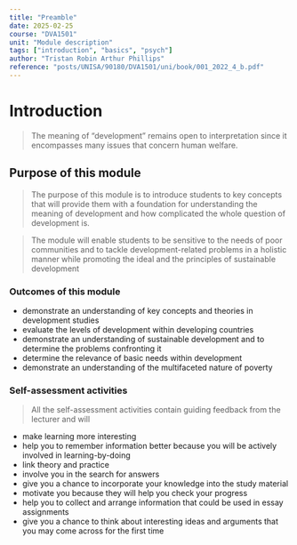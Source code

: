 ```yaml
---
title: "Preamble"
date: 2025-02-25
course: "DVA1501"
unit: "Module description"
tags: ["introduction", "basics", "psych"]
author: "Tristan Robin Arthur Phillips"
reference: "posts/UNISA/90180/DVA1501/uni/book/001_2022_4_b.pdf"
---
```


# Introduction

> The meaning of “development” remains open to interpretation since it encompasses many issues that concern human welfare.

## Purpose of this module

> The purpose of this module is to introduce students to key concepts that will provide them with a foundation for understanding the meaning of development and how complicated the whole question of development is.

> The module will enable students to be sensitive to the needs of poor communities and to tackle development-related problems in a holistic manner while promoting the ideal and the principles of sustainable development

### Outcomes of this module

- demonstrate an understanding of key concepts and theories in development studies
- evaluate the levels of development within developing countries
- demonstrate an understanding of sustainable development and to determine the problems confronting it
- determine the relevance of basic needs within development
- demonstrate an understanding of the multifaceted nature of poverty

### Self-assessment activities

> All the self-assessment activities contain guiding feedback from the lecturer and will

- make learning more interesting
- help you to remember information better because you will be actively involved in learning-by-doing
- link theory and practice
- involve you in the search for answers
- give you a chance to incorporate your knowledge into the study material
- motivate you because they will help you check your progress
- help you to collect and arrange information that could be used in essay assignments
- give you a chance to think about interesting ideas and arguments that you may come across for the first time
